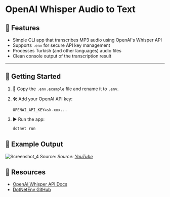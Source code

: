 # OpenAI Whisper Audio to Text

## 📌 Features

- Simple CLI app that transcribes MP3 audio using OpenAI's Whisper API
- Supports `.env` for secure API key management
- Processes Turkish (and other languages) audio files
- Clean console output of the transcription result

---

## 🚀 Getting Started

1. 📄 Copy the `.env.example` file and rename it to `.env`.

2. 🛠️ Add your OpenAI API key:
   ```env
   OPENAI_API_KEY=sk-xxx...

3. ▶️ Run the app:
    ```bash
    dotnet run
    ```
    
## 💬 Example Output
![Screenshot_4](https://github.com/user-attachments/assets/d8b53411-26c1-4c0b-b62c-2870134a794f) Source: 
_Source: [YouTube](https://www.youtube.com/watch?v=-Mbr_ocqNeU)_
## 🔗 Resources
- [OpenAI Whisper API Docs](https://platform.openai.com/docs/guides/speech-to-text)
- [DotNetEnv GitHub](https://github.com/tonerdo/dotnet-env)
